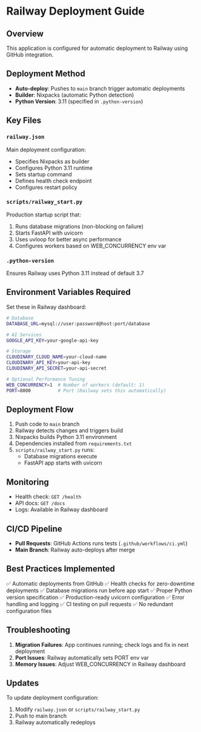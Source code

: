 # Railway Deployment Guide

## Overview
This application is configured for automatic deployment to Railway using GitHub integration.

## Deployment Method
- **Auto-deploy**: Pushes to `main` branch trigger automatic deployments
- **Builder**: Nixpacks (automatic Python detection)
- **Python Version**: 3.11 (specified in `.python-version`)

## Key Files

### `railway.json`
Main deployment configuration:
- Specifies Nixpacks as builder
- Configures Python 3.11 runtime
- Sets startup command
- Defines health check endpoint
- Configures restart policy

### `scripts/railway_start.py`
Production startup script that:
1. Runs database migrations (non-blocking on failure)
2. Starts FastAPI with uvicorn
3. Uses uvloop for better async performance
4. Configures workers based on WEB_CONCURRENCY env var

### `.python-version`
Ensures Railway uses Python 3.11 instead of default 3.7

## Environment Variables Required

Set these in Railway dashboard:

```bash
# Database
DATABASE_URL=mysql://user:password@host:port/database

# AI Services
GOOGLE_API_KEY=your-google-api-key

# Storage
CLOUDINARY_CLOUD_NAME=your-cloud-name
CLOUDINARY_API_KEY=your-api-key
CLOUDINARY_API_SECRET=your-api-secret

# Optional Performance Tuning
WEB_CONCURRENCY=1  # Number of workers (default: 1)
PORT=8000          # Port (Railway sets this automatically)
```

## Deployment Flow

1. Push code to `main` branch
2. Railway detects changes and triggers build
3. Nixpacks builds Python 3.11 environment
4. Dependencies installed from `requirements.txt`
5. `scripts/railway_start.py` runs:
   - Database migrations execute
   - FastAPI app starts with uvicorn

## Monitoring

- Health check: `GET /health`
- API docs: `GET /docs`
- Logs: Available in Railway dashboard

## CI/CD Pipeline

- **Pull Requests**: GitHub Actions runs tests (`.github/workflows/ci.yml`)
- **Main Branch**: Railway auto-deploys after merge

## Best Practices Implemented

✅ Automatic deployments from GitHub
✅ Health checks for zero-downtime deployments
✅ Database migrations run before app start
✅ Proper Python version specification
✅ Production-ready uvicorn configuration
✅ Error handling and logging
✅ CI testing on pull requests
✅ No redundant configuration files

## Troubleshooting

1. **Migration Failures**: App continues running; check logs and fix in next deployment
2. **Port Issues**: Railway automatically sets PORT env var
3. **Memory Issues**: Adjust WEB_CONCURRENCY in Railway dashboard

## Updates

To update deployment configuration:
1. Modify `railway.json` or `scripts/railway_start.py`
2. Push to main branch
3. Railway automatically redeploys